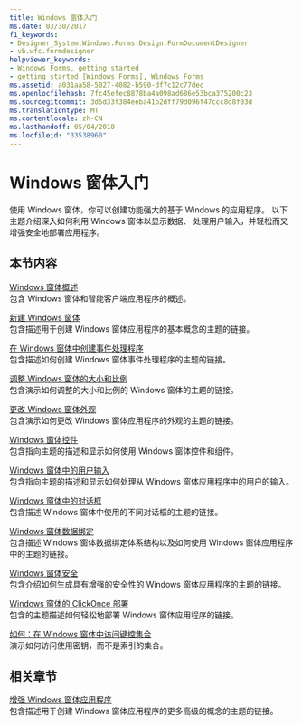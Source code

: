 ```yaml
---
title: Windows 窗体入门
ms.date: 03/30/2017
f1_keywords:
- Designer_System.Windows.Forms.Design.FormDocumentDesigner
- vb.wfc.formdesigner
helpviewer_keywords:
- Windows Forms, getting started
- getting started [Windows Forms], Windows Forms
ms.assetid: a031aa58-5027-4082-b590-df7c12c77dec
ms.openlocfilehash: 7fc45efec8878ba4a098ad686e53bca375200c23
ms.sourcegitcommit: 3d5d33f384eeba41b2dff79d096f47ccc8d8f03d
ms.translationtype: MT
ms.contentlocale: zh-CN
ms.lasthandoff: 05/04/2018
ms.locfileid: "33538960"
---
```

# <a name="getting-started-with-windows-forms"></a>Windows 窗体入门
使用 Windows 窗体，你可以创建功能强大的基于 Windows 的应用程序。 以下主题介绍深入如何利用 Windows 窗体以显示数据、 处理用户输入，并轻松而又增强安全地部署应用程序。  
  
## <a name="in-this-section"></a>本节内容  
 [Windows 窗体概述](../../../docs/framework/winforms/windows-forms-overview.md)  
 包含 Windows 窗体和智能客户端应用程序的概述。  
  
 [新建 Windows 窗体](../../../docs/framework/winforms/creating-a-new-windows-form.md)  
 包含描述用于创建 Windows 窗体应用程序的基本概念的主题的链接。  
  
 [在 Windows 窗体中创建事件处理程序](../../../docs/framework/winforms/creating-event-handlers-in-windows-forms.md)  
 包含描述如何创建 Windows 窗体事件处理程序的主题的链接。  
  
 [调整 Windows 窗体的大小和比例](../../../docs/framework/winforms/adjusting-the-size-and-scale-of-windows-forms.md)  
 包含演示如何调整的大小和比例的 Windows 窗体的主题的链接。  
  
 [更改 Windows 窗体外观](../../../docs/framework/winforms/changing-the-appearance-of-windows-forms.md)  
 包含演示如何更改 Windows 窗体应用程序的外观的主题的链接。  
  
 [Windows 窗体控件](../../../docs/framework/winforms/controls/index.md)  
 包含指向主题的描述和显示如何使用 Windows 窗体控件和组件。  
  
 [Windows 窗体中的用户输入](../../../docs/framework/winforms/user-input-in-windows-forms.md)  
 包含指向主题的描述和显示如何处理从 Windows 窗体应用程序中的用户的输入。  
  
 [Windows 窗体中的对话框](../../../docs/framework/winforms/dialog-boxes-in-windows-forms.md)  
 包含描述 Windows 窗体中使用的不同对话框的主题的链接。  
  
 [Windows 窗体数据绑定](../../../docs/framework/winforms/windows-forms-data-binding.md)  
 包含描述 Windows 窗体数据绑定体系结构以及如何使用 Windows 窗体应用程序中的主题的链接。  
  
 [Windows 窗体安全](../../../docs/framework/winforms/windows-forms-security.md)  
 包含介绍如何生成具有增强的安全性的 Windows 窗体应用程序的主题的链接。  
  
 [Windows 窗体的 ClickOnce 部署](../../../docs/framework/winforms/clickonce-deployment-for-windows-forms.md)  
 包含的主题描述如何轻松地部署 Windows 窗体应用程序的链接。  
  
 [如何：在 Windows 窗体中访问键控集合](../../../docs/framework/winforms/how-to-access-keyed-collections-in-windows-forms.md)  
 演示如何访问使用密钥，而不是索引的集合。  
  
## <a name="related-sections"></a>相关章节  
 [增强 Windows 窗体应用程序](../../../docs/framework/winforms/advanced/index.md)  
 包含描述用于创建 Windows 窗体应用程序的更多高级的概念的主题的链接。
